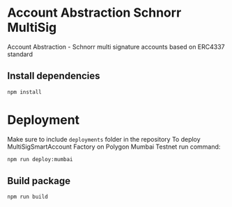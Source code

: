 # Account Abstraction Schnorr MultiSig

Account Abstraction - Schnorr multi signature accounts based on ERC4337 standard

## Install dependencies

```bash
npm install
```

# Deployment

Make sure to include `deployments` folder in the repository
To deploy MultiSigSmartAccount Factory on Polygon Mumbai Testnet run command: 

```bash
npm run deploy:mumbai
```

## Build package

```bash
npm run build
```